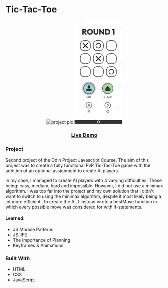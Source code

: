 # Tic-Tac-Toe

<p float="left" align="center">
  <img src="/README-images/desktop-vid.mp4" width="600" alt="project pic">
  <img src="/README-images/mobile.png" height="330.56" alt="project mobile pic">
</p>
<h3 align="center">
<a href="https://baheerpayab.github.io/tic-tac-toe/">Live Demo</a>
</h3>

### Project

Second project of the Odin Project Javascript Course. The aim of this project was to create a fully functional PvP Tic-Tac-Toe game with the addition of an optional assignment to create AI players.

In my case, I managed to create AI players with 4 varying difficulties. Those being: easy, medium, hard and impossible. However, I did not use a minimax algorithm. I was too far into the project and my own solution that I didn't want to switch to using the minimax algorithm, despite it most likely being a lot more efficient. To create the AI, I instead wrote a bestMove function in which every possible move was considered for with if-statements.

#### Learned:

- JS Module Patterns
- JS IIFE
- The Importance of Planning
- Keyframes & Animations

### Built With

* HTML
* CSS
* JavaScript